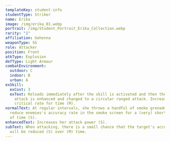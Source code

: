 ```yaml
---
templateKey: student-info
studentType: Striker
name: Erika
image: /img/erika_01.webp
portrait: /img/Student_Portrait_Erika_Collection.webp
rarity: "1"
affiliation: Gehenna
weaponType: SG
role: Attacker
position: Front
atkType: Explosion
defType: Light Armour
combatEnvironment:
  outdoor: C
  indoor: B
  urban: A
exSkill:
  exCost: 3
  exText: Reloads immediately after the skill is activated and then the normal
    attack is enhanced and changed to a circular ranged attack. Increases (M)
    critical rate for time (M).
normalText: At regular intervals, she throws a handful of smoke grenade to
  reduce enemies's accuracy rate in the smoke screen for a (very) short period
  of time (S).
enhancedText: Increases her attack power (S).
subText: When attacking, there is a small chance that the target's accuracy rate
  will be reduced (S) over (M) time.
---
```

